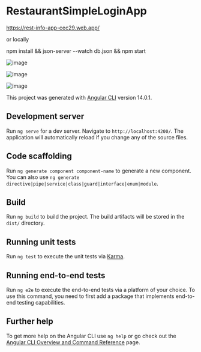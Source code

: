 # RestaurantSimpleLoginApp

https://rest-info-app-cec29.web.app/

or locally

npm install && json-server --watch db.json && npm start

![image](https://user-images.githubusercontent.com/72495167/175930430-da002ea8-4490-44d3-8561-174ea1a093d8.png)

![image](https://user-images.githubusercontent.com/72495167/175930390-f6e9f006-9155-4b4b-8d61-09dea18f02e6.png)

![image](https://user-images.githubusercontent.com/72495167/175930484-c714c661-e3b3-4468-9f71-5a6fe0c465e3.png)

This project was generated with [Angular CLI](https://github.com/angular/angular-cli) version 14.0.1.

## Development server

Run `ng serve` for a dev server. Navigate to `http://localhost:4200/`. The application will automatically reload if you change any of the source files.

## Code scaffolding

Run `ng generate component component-name` to generate a new component. You can also use `ng generate directive|pipe|service|class|guard|interface|enum|module`.

## Build

Run `ng build` to build the project. The build artifacts will be stored in the `dist/` directory.

## Running unit tests

Run `ng test` to execute the unit tests via [Karma](https://karma-runner.github.io).

## Running end-to-end tests

Run `ng e2e` to execute the end-to-end tests via a platform of your choice. To use this command, you need to first add a package that implements end-to-end testing capabilities.

## Further help

To get more help on the Angular CLI use `ng help` or go check out the [Angular CLI Overview and Command Reference](https://angular.io/cli) page.
